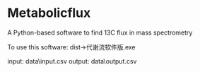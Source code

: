 # Metabolicflux
A Python-based software  to find 13C flux in mass spectrometry

To use this software:
dist->代谢流软件版.exe

input: data\input.csv
output: data\output.csv
